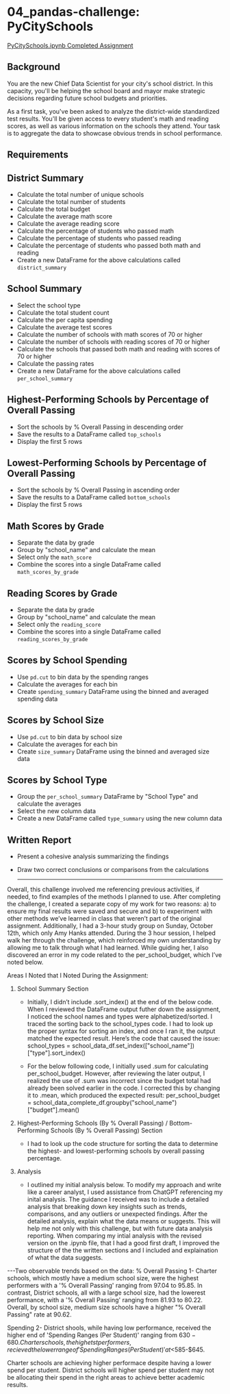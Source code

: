 # 04_pandas-challenge: PyCitySchools

[PyCitySchools.ipynb Completed Assignment](.PyCitySchools/PyCitySchools.ipynb)

## Background
You are the new Chief Data Scientist for your city's school district. In this capacity, you'll be helping the school board and mayor make strategic decisions regarding future school budgets and priorities.

As a first task, you've been asked to analyze the district-wide standardized test results. You'll be given access to every student's math and reading scores, as well as various information on the schools they attend. Your task is to aggregate the data to showcase obvious trends in school performance.

## Requirements

## District Summary
- Calculate the total number of unique schools
- Calculate the total number of students
- Calculate the total budget
- Calculate the average math score
- Calculate the average reading score
- Calculate the percentage of students who passed math
- Calculate the percentage of students who passed reading
- Calculate the percentage of students who passed both math and reading
- Create a new DataFrame for the above calculations called `district_summary`

## School Summary
- Select the school type
- Calculate the total student count
- Calculate the per capita spending
- Calculate the average test scores
- Calculate the number of schools with math scores of 70 or higher
- Calculate the number of schools with reading scores of 70 or higher
- Calculate the schools that passed both math and reading with scores of 70 or higher
- Calculate the passing rates
- Create a new DataFrame for the above calculations called `per_school_summary`

## Highest-Performing Schools by Percentage of Overall Passing
- Sort the schools by % Overall Passing in descending order
- Save the results to a DataFrame called `top_schools`
- Display the first 5 rows

## Lowest-Performing Schools by Percentage of Overall Passing
- Sort the schools by % Overall Passing in ascending order
- Save the results to a DataFrame called `bottom_schools`
- Display the first 5 rows

## Math Scores by Grade
- Separate the data by grade
- Group by "school_name" and calculate the mean
- Select only the `math_score`
- Combine the scores into a single DataFrame called `math_scores_by_grade`

## Reading Scores by Grade
- Separate the data by grade
- Group by "school_name" and calculate the mean
- Select only the `reading_score`
- Combine the scores into a single DataFrame called `reading_scores_by_grade`

## Scores by School Spending
- Use `pd.cut` to bin data by the spending ranges
- Calculate the averages for each bin
- Create `spending_summary` DataFrame using the binned and averaged spending data

## Scores by School Size
- Use `pd.cut` to bin data by school size
- Calculate the averages for each bin
- Create `size_summary` DataFrame using the binned and averaged size data

## Scores by School Type
- Group the `per_school_summary` DataFrame by "School Type" and calculate the averages
- Select the new column data
- Create a new DataFrame called `type_summary` using the new column data

## Written Report
- Present a cohesive analysis summarizing the findings
- Draw two correct conclusions or comparisons from the calculations

  -----------------------------------


Overall, this challenge involved me referencing previous activities, if needed, to find examples of the methods I planned to use. After completing the challenge, I created a separate copy of my work for two reasons: a) to ensure my final results were saved and secure and b) to experiment with other methods we’ve learned in class that weren’t part of the original assignment. Additionally, I had a 3-hour study group on Sunday, October 12th, which only Amy Hanks attended. During the 3 hour session, I helped walk her through the challenge, which reinforced my own understanding by allowing me to talk through what I had learned. While guiding her, I also discovered an error in my code related to the per_school_budget, which I’ve noted below.

Areas I Noted that I Noted During the Assignment:
1. School Summary Section
    * Initially, I didn’t include .sort_index() at the end of the below code. When I reviewed the DataFrame output futher down the assignment, I noticed the school names and types were alphabetized/sorted. I traced the sorting back to the school_types code. I had to look up the proper syntax for sorting an index, and once I ran it, the output matched the expected result. Here’s the code that caused the issue:
    school_types = school_data_df.set_index(["school_name"])["type"].sort_index()

    * For the below following code, I initially used .sum for calculating per_school_budget. However, after reviewing the later output, I realized the use of .sum was incorrect since the budget total had already been solved earlier in the code. I corrected this by changing it to .mean, which produced the expected result:
    per_school_budget = school_data_complete_df.groupby("school_name")["budget"].mean()


2. Highest-Performing Schools (By % Overall Passing) / Bottom-Performing Schools (By % Overall Passing) Section
    * I had to look up the code structure for sorting the data to determine the highest- and lowest-performing schools by overall passing percentage.

3. Analysis 
    * I outlined my initial analysis below. To modify my approach and write like a career analyst, I used assistance from ChatGPT referencing my inital analysis. The guidance I received was to include a detailed analysis that breaking down key insights such as trends, comparisons, and any outliers or unexpected findings. After the detailed analysis, explain what the data means or suggests. This will help me not only with this challenge, but with future data analysis reporting.
    When comparing my intial analysis with the revised version on the .ipynb file, that I had a good first draft, I improved the structure of the the written sections and I included and explaination of what the data suggests. 
    
---Two observable trends based on the data:
% Overall Passing
1- Charter schools, which mostly have a medium school size, were the highest performers with a '% Overall Passing' ranging from 97.04 to 95.85. In contrast, District schools, all with a large school size, had the lowerest performance, with a  '% Overall Passing' ranging from 81.93 to 80.22. Overall, by school size, medium size schools have a higher "% Overall Passing" rate at 90.62. 

Spending
2- District shools, while having low performance, received the higher end of 'Spending Ranges (Per Student)' ranging from $630-680. Charter schools, the highetst performers, recieved the lower range of 'Spending Ranges (Per Student)' at <$585-$645. 

Charter schools are achieving higher performace despite having a lower spend per student. District schools will higher spend per student may not be allocating their spend in the right areas to achieve better academic results. 
